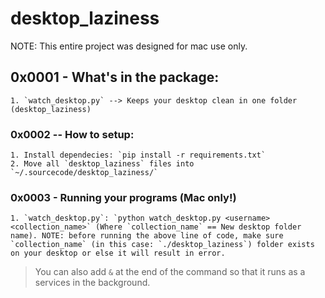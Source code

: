 # desktop_laziness 

NOTE: This entire project was designed for mac use only. 

## 0x0001 - What's in the package: 	
	1. `watch_desktop.py` --> Keeps your desktop clean in one folder (desktop_laziness)
	

### 0x0002 -- How to setup: 
	1. Install dependecies: `pip install -r requirements.txt`
	2. Move all `desktop_laziness` files into `~/.sourcecode/desktop_laziness/`


### 0x0003 - Running your programs (Mac only!)
	1. `watch_desktop.py`: `python watch_desktop.py <username> <collection_name>` (Where `collection_name` == New desktop folder name). NOTE: before running the above line of code, make sure `collection_name` (in this case: `./desktop_laziness`) folder exists on your desktop or else it will result in error. 


> You can also add `&` at the end of the command so that it runs as a services in the background.




